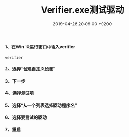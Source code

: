 ﻿---
layout: post
title:  "Verifier.exe测试驱动"
date:   2019-04-28 20:09:00 +0200
categories: sql server
---
#### 1、在Win 10运行窗口中输入verifier
```
verifier
```
#### 2、选择“创建自定义设置”  
#### 3、下一步  
#### 4、选择测试项  
#### 5、选择“从一个列表选择驱动程序名”  
#### 6、选择要测试的驱动
#### 7、重启   
